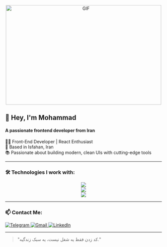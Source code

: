 

<div align="center" >
  <img align="" alt="GIF" src="https://www.mygo.ge/uploads/blog/1584023795.jpg" width="500" height="320"/>
</div>



## 👋 Hey, I'm Mohammad
<h4> A passionate frontend developer from Iran </h4>

🧑‍💻 Front-End Developer | React Enthusiast  
📍 Based in Isfahan, Iran  
📚 Passionate about building modern, clean UIs with cutting-edge tools

---

### 🛠 Technologies I work with:



  <div align="center">
    <img src="https://skillicons.dev/icons?i=html,css,sass,tailwind,bootstrap" />
     <br/>
    <img src="https://skillicons.dev/icons?i=javascript,react" />
    <br/>
    <img src="https://skillicons.dev/icons?i=vite,postman,vscode,npm,yarn,figma,git,github" />
    <br/>
</div>


---

### 📫 Contact Me:

 <a href="https://t.me/mehran_bmn" target="_blank">
  <img src="https://img.shields.io/badge/Telegram-2CA5E0?style=for-the-badge&logo=telegram&logoColor=white" alt="Telegram" />
</a>
<a href="mailto:bmnworkfront81@gmail.com" target="_blank">
  <img src="https://img.shields.io/badge/Gmail-D14836?style=for-the-badge&logo=gmail&logoColor=white" alt="Gmail" />
</a>
<a href="https://www.linkedin.com/in/mohammad-behzaman-014184249/" target="_blank">
  <img src="https://img.shields.io/badge/LinkedIn-0A66C2?style=for-the-badge&logo=linkedin&logoColor=white" alt="LinkedIn" />
</a>

---

> "کد زدن فقط یه شغل نیست، یه سبک زندگیه."

